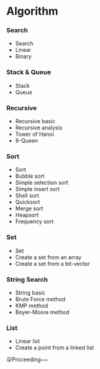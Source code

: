# Algorithm

### Search

- Search
- Linear
- Binary

### Stack & Queue

- Stack
- Queue

### Recursive

- Recursive basic
- Recursive analysis
- Tower of Hanoi
- 8-Queen

### Sort

- Sort
- Bubble sort
- Simple selection sort
- Simple insert sort
- Shell sort
- Quicksort
- Merge sort
- Heapsort
- Frequency sort

### Set

- Set
- Create a set from an array
- Create a set from a bit-vector

### String Search

- String basic
- Brute Force method
- KMP method
- Boyer-Moore method

### List

- Linear list
- Create a point from a linked list

😲Proceeding~~